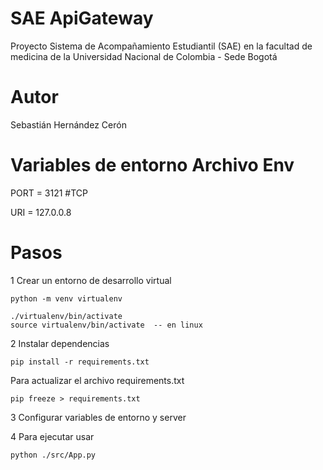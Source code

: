 # SAE ApiGateway
Proyecto Sistema de Acompañamiento Estudiantil (SAE) en la facultad de medicina de la Universidad Nacional de Colombia - Sede Bogotá

# Autor
Sebastián Hernández Cerón

# Variables de entorno Archivo Env
PORT = 3121 #TCP

URI = 127.0.0.8

# Pasos
1 Crear un entorno de desarrollo virtual 

    python -m venv virtualenv
    
    ./virtualenv/bin/activate
    source virtualenv/bin/activate  -- en linux

2 Instalar dependencias 

    pip install -r requirements.txt

Para actualizar el archivo requirements.txt

    pip freeze > requirements.txt

3 Configurar variables de entorno y server

4 Para ejecutar usar 
    
    python ./src/App.py

